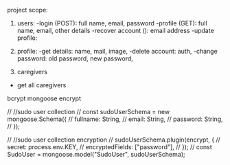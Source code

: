 project scope:

1) users: 
-login (POST): full name, email, password
-profile (GET): full name, email, other details
-recover account (): email address
-update profile: 


2) profile:
-get details: name, mail, image, 
-delete account: auth, 
-change password: old password, new password,

3) caregivers
- get all caregivers

bcrypt
mongoose encrypt

// //sudo user collection
// const sudoUserSchema = new mongoose.Schema({
//   fullname: String,
//   email: String,
//   password: String,
// });

// //sudo user collection encryption
// sudoUserSchema.plugin(encrypt, {
//   secret: process.env.KEY,
//   encryptedFields: ["password"],
// });
// const SudoUser = mongoose.model("SudoUser", sudoUserSchema);
